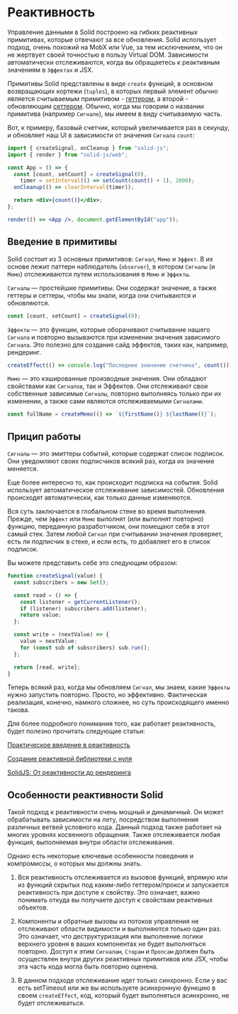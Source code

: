 # Реактивность

Управление данными в Solid построено на гибких реактивных примитивах, которые отвечают за все обновления. Solid использует подход, очень похожий на MobX или Vue, за тем исключением, что он не жертвует своей точностью в пользу Virtual DOM. Зависимости автоматически отслеживаются, когда вы обращаетесь к реактивным значениям в `Эффектах` и JSX.

Примитивы Solid представлены в виде `create` функций, в основном возвращающих кортежи (`tuples`), в которых первый элемент обычно является считываемым примитивом - [геттером](https://developer.mozilla.org/ru/docs/Web/JavaScript/Reference/Functions/get), а второй - обновляющим [сеттером](https://developer.mozilla.org/ru/docs/Web/JavaScript/Reference/Functions/set). Обычно, когда мы говорим о названии примитива (например `Сигнале`), мы имеем в виду считываемую часть.

Вот, к примеру, базовый счетчик, который увеличивается раз в секунду, и обновляет наш UI в зависимости от значения `Сигнала` `count`:

```jsx
import { createSignal, onCleanup } from "solid-js";
import { render } from "solid-js/web";

const App = () => {
  const [count, setCount] = createSignal(0),
    timer = setInterval(() => setCount(count() + 1), 1000);
  onCleanup(() => clearInterval(timer));

  return <div>{count()}</div>;
};

render(() => <App />, document.getElementById("app"));
```

## Введение в примитивы

Solid состоит из 3 основных примитивов: `Сигнал`, `Мемо` и `Эффект`. В их основе лежит паттерн наблюдатель (`observer`), в котором `Сигналы` (и `Мемо`) отслеживаются путем использования в `Мемо` и `Эффекты`.

`Сигналы` — простейшие примитивы. Они содержат значение, а также геттеры и сеттеры, чтобы мы знали, когда они считываются и обновляются.

```js
const [count, setCount] = createSignal(0);
```

`Эффекты` — это функции, которые оборачивают считывание нашего `Сигнала` и повторно вызываются при изменении значения зависимого `Сигнала`. Это полезно для создания сайд эффектов, таких как, например, рендеринг.

```js
createEffect(() => console.log("Последнее значение счетчика", count()));
```

`Мемо` — это кэшированные производные значения. Они обладают свойствами как `Сигналов`, так и Эффектов. Они отслеживают свои собственные зависимые `Сигналы`, повторно выполняясь только при их изменении, а также сами являются отслеживаемыми `Сигналами`.

```js
const fullName = createMemo(() => `${firstName()} ${lastName()}`);
```

## Прицип работы

`Сигналы` — это эмиттеры событий, которые содержат список подписок. Они уведомляют своих подписчиков всякий раз, когда их значение меняется.

Еще более интересно то, как происходит подписка на события. Solid использует автоматическое отслеживание зависимостей. Обновления происходят автоматически, как только данные изменяются.

Вся суть заключается в глобальном стеке во время выполнения. Прежде, чем `Эффект` или `Мемо` выполнят (или выполнят повторно) функцию, переданную разработчиком, они помещают себя в этот самый стек. Затем любой `Сигнал` при считывании значения проверяет, есть ли подписчик в стеке, и если есть, то добавляет его в список подписок.

Вы можете представить себе это следующим образом:

```js
function createSignal(value) {
  const subscribers = new Set();

  const read = () => {
    const listener = getCurrentListener();
    if (listener) subscribers.add(listener);
    return value;
  };

  const write = (nextValue) => {
    value = nextValue;
    for (const sub of subscribers) sub.run();
  };

  return [read, write];
}
```

Теперь всякий раз, когда мы обновляем `Сигнал`, мы знаем, какие `Эффекты` нужно запустить повторно. Просто, но эффективно. Фактическая реализация, конечно, намного сложнее, но суть происходящего именно такова.

Для более подробного понимания того, как работает реактивность, будет полезно прочитать следующие статьи:

[Практическое введение в реактивность](https://dev.to/ryansolid/a-hands-on-introduction-to-fine-grained-reactivity-3ndf)

[Создание реактивной библиотеки с нуля](https://dev.to/ryansolid/building-a-reactive-library-from-scratch-1i0p)

[SolidJS: От реактивности до рендеринга](https://indepth.dev/posts/1289/solidjs-reactivity-to-rendering)

## Особенности реактивности Solid

Такой подход к реактивности очень мощный и динамичный. Он может обрабатывать зависимости на лету, посредством выполнения различных ветвей условного кода. Данный подход также работает на многих уровнях косвенного обращения. Также отслеживается любая функция, выполняемая внутри области отслеживания.

Однако есть некоторые ключевые особенности поведения и компромиссы, о которых мы должны знать.

1. Вся реактивность отслеживается из вызовов функций, впрямую или из функций скрытых под каким-либо геттером/прокси и запускается реактивность при доступе к свойству. Это означает, важно понимать откуда вы получаете доступ к свойствам реактивных объектов.

2. Компоненты и обратные вызовы из потоков управления не отслеживают области видимости и выполняются только один раз. Это означает, что деструктуризация или выполнение логики верхнего уровня в ваших компонентах не будет выполняться повторно. Доступ к этим `Сигналам`, `Сторам` и `Пропсам` должен быть осуществлен внутри других реактивных примитивов или JSX, чтобы эта часть кода могла быть повторно оценена.

3. В данном подходе отслеживание идет только синхронно. Если у вас есть setTimeout или же вы используете асинхронную функцию в своем `createEffect`, код, который будет выполняться асинхронно, не будет отслеживаться.
